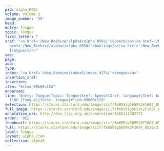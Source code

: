 ```yaml
---
pid: alpha_0951
volume: Volume 2
image_number: '59'
head: 
entry: Tongue
topic: Tongue
first_letter: T
xref: "<a href='/New_Beehive/alpha4/alpha_0892/'>Speech</a>|<a href='/New_Beehive/alpha3/alpha_0507/'>language</a>|<a
  href='/New_Beehive/alpha1/alpha_0050/'>babling</a>|<a href='/New_Beehive/toc/toc2_231/'>1186
  [Tongue]</a>"
see: 
page: 
add: 
type: 
index: "<a href='/New_Beehive/index5/index_4174/'>tongue</a>"
insertion_xref: 
insertion: 
item: "#item-89b60c12d"
unparsed: 
line: 'Entry: Tongue|Topic: Tongue|Xref: Speech|Xref: language|Xref: babling|Xref:
  1186 [Tongue]|Index: tongue|#item-89b60c12d'
selection: https://stacks.stanford.edu/image/iiif/fm855tg5659%2F1607_0526/319,1597,3033,535/full/0/default.jpg
full_image: https://stacks.stanford.edu/image/iiif/fm855tg5659%2F1607_0526/full/full/0/default.jpg
annotation_uri: http://dev.llgc.org.uk/annotation/1565114082772
order: '951'
thumbnail: https://stacks.stanford.edu/image/iiif/fm855tg5659%2F1607_0526/319,1597,600,180/250,/0/default.jpg
full: https://stacks.stanford.edu/image/iiif/fm855tg5659%2F1607_0526/319,1597,3033,535/full/0/default.jpg
label: Tongue
layout: alpha_item
collection: alpha5
---
```

